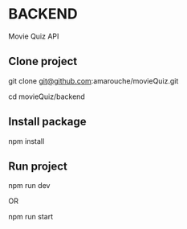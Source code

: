 # BACKEND
Movie Quiz API

## Clone project

git clone git@github.com:amarouche/movieQuiz.git

cd movieQuiz/backend

## Install package

npm install 

## Run project

npm run dev

OR

npm run start

